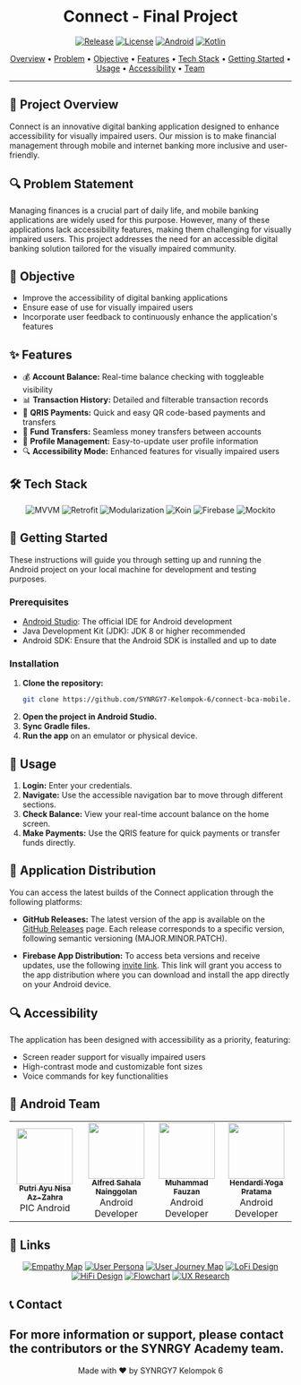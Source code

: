 <div align="center">

# Connect - Final Project

[![Release](https://img.shields.io/github/v/release/SYNRGY7-Kelompok-6/connect-bca-mobile?color=%23FDD835&style=for-the-badge)](https://github.com/SYNRGY7-Kelompok-6/connect-bca-mobile/releases)
[![License](https://img.shields.io/badge/License-MIT-blue.svg?style=for-the-badge)](LICENSE)
[![Android](https://img.shields.io/badge/Android-3DDC84?style=for-the-badge&logo=android&logoColor=white)](https://www.android.com/)
[![Kotlin](https://img.shields.io/badge/Kotlin-0095D5?&style=for-the-badge&logo=kotlin&logoColor=white)](https://kotlinlang.org/)

<p align="center">
  <a href="#-project-overview">Overview</a> •
  <a href="#-problem-statement">Problem</a> •
  <a href="#-objective">Objective</a> •
  <a href="#-features">Features</a> •
  <a href="#-tech-stack">Tech Stack</a> •
  <a href="#-getting-started">Getting Started</a> •
  <a href="#-usage">Usage</a> •
  <a href="#-accessibility">Accessibility</a> •
  <a href="#-android-team">Team</a>
</p>

</div>

---

## 🌟 Project Overview

Connect is an innovative digital banking application designed to enhance accessibility for visually impaired users. Our mission is to make financial management through mobile and internet banking more inclusive and user-friendly.

## 🔍 Problem Statement

Managing finances is a crucial part of daily life, and mobile banking applications are widely used for this purpose. However, many of these applications lack accessibility features, making them challenging for visually impaired users. This project addresses the need for an accessible digital banking solution tailored for the visually impaired community.

## 🎯 Objective

- Improve the accessibility of digital banking applications
- Ensure ease of use for visually impaired users
- Incorporate user feedback to continuously enhance the application's features

## ✨ Features

- 💰 **Account Balance:** Real-time balance checking with toggleable visibility
- 📊 **Transaction History:** Detailed and filterable transaction records
- 📱 **QRIS Payments:** Quick and easy QR code-based payments and transfers
- 💸 **Fund Transfers:** Seamless money transfers between accounts
- 👤 **Profile Management:** Easy-to-update user profile information
- 🔍 **Accessibility Mode:** Enhanced features for visually impaired users

## 🛠 Tech Stack

<p align="center">
  <img src="https://img.shields.io/badge/MVVM-Architecture-blue?style=for-the-badge&logo=android" alt="MVVM">
  <img src="https://img.shields.io/badge/Retrofit-HTTP%20Client-orange?style=for-the-badge&logo=square" alt="Retrofit">
  <img src="https://img.shields.io/badge/Modularization-Structure-green?style=for-the-badge&logo=android" alt="Modularization">
  <img src="https://img.shields.io/badge/Koin-Dependency%20Injection-red?style=for-the-badge&logo=koin" alt="Koin">
  <img src="https://img.shields.io/badge/Firebase-Services-yellow?style=for-the-badge&logo=firebase" alt="Firebase">
  <img src="https://img.shields.io/badge/Mockito-Testing-lightgrey?style=for-the-badge&logo=junit5" alt="Mockito">
</p>

## 🚀 Getting Started

These instructions will guide you through setting up and running the Android project on your local machine for development and testing purposes.

### Prerequisites

- [Android Studio](https://developer.android.com/studio): The official IDE for Android development
- Java Development Kit (JDK): JDK 8 or higher recommended
- Android SDK: Ensure that the Android SDK is installed and up to date

### Installation

1. **Clone the repository:**
   ```sh
   git clone https://github.com/SYNRGY7-Kelompok-6/connect-bca-mobile.git

2. **Open the project in Android Studio.**
3. **Sync Gradle files.**
4. **Run the app** on an emulator or physical device.

## 📱 Usage
1. **Login:** Enter your credentials.
2. **Navigate:** Use the accessible navigation bar to move through different sections.
3. **Check Balance:** View your real-time account balance on the home screen.
4. **Make Payments:** Use the QRIS feature for quick payments or transfer funds directly.

## 🔄 Application Distribution

You can access the latest builds of the Connect application through the following platforms:

- **GitHub Releases:** The latest version of the app is available on the [GitHub Releases](https://github.com/SYNRGY7-Kelompok-6/connect-bca-mobile/releases) page. Each release corresponds to a specific version, following semantic versioning (MAJOR.MINOR.PATCH).

- **Firebase App Distribution:** To access beta versions and receive updates, use the following [invite link](https://appdistribution.firebase.dev/i/d6a5c47fde5eca61). This link will grant you access to the app distribution where you can download and install the app directly on your Android device.

## 🔍 Accessibility
The application has been designed with accessibility as a priority, featuring:
- Screen reader support for visually impaired users
- High-contrast mode and customizable font sizes
- Voice commands for key functionalities

## 👥 Android Team

<table align="center">
  <tr>
    <td align="center"><a href="https://github.com/Puay12"><img src="https://github.com/Puay12.png" width="100px;" alt=""/><br /><sub><b>Putri Ayu Nisa Az-Zahra</b></sub></a><br />PIC Android</td>
    <td align="center"><a href="https://github.com/alfredsn"><img src="https://github.com/alfredsn.png" width="100px;" alt=""/><br /><sub><b>Alfred Sahala Nainggolan</b></sub></a><br />Android Developer</td>
    <td align="center"><a href="https://github.com/MZannn"><img src="https://github.com/MZannn.png" width="100px;" alt=""/><br /><sub><b>Muhammad Fauzan</b></sub></a><br />Android Developer</td>
    <td align="center"><a href="https://github.com/Hen2721"><img src="https://github.com/Hen2721.png" width="100px;" alt=""/><br /><sub><b>Hendardi Yoga Pratama</b></sub></a><br />Android Developer</td>
  </tr>
</table>

## 🔗 Links

<p align="center">
  <a href="https://www.figma.com/board/xIcNW5v748G5Dl9J8TkUhI/UX-Research-Kelompok-6?node-id=193-1328&t=xx0sVpEItSuLakjr-4"><img src="https://img.shields.io/badge/Empathy%20Map-Figma-F24E1E?style=for-the-badge&logo=figma" alt="Empathy Map"></a>
  <a href="https://www.figma.com/board/xIcNW5v748G5Dl9J8TkUhI/UX-Research-Kelompok-6?node-id=158-433&t=q0VfNfzQwHRqhJKN-4"><img src="https://img.shields.io/badge/User%20Persona-Figma-F24E1E?style=for-the-badge&logo=figma" alt="User Persona"></a>
  <a href="https://www.figma.com/board/xIcNW5v748G5Dl9J8TkUhI/UX-Research-Kelompok-6?node-id=190-1099&t=q0VfNfzQwHRqhJKN-4"><img src="https://img.shields.io/badge/User%20Journey%20Map-Figma-F24E1E?style=for-the-badge&logo=figma" alt="User Journey Map"></a>
  <a href="https://www.figma.com/design/6tGY7n0fyn22JSvy5HTM8h/Connect-Final-Project?node-id=4623-5866"><img src="https://img.shields.io/badge/LoFi%20Design-Figma-F24E1E?style=for-the-badge&logo=figma" alt="LoFi Design"></a>
  <a href="https://www.figma.com/design/6tGY7n0fyn22JSvy5HTM8h/Connect-Final-Project?node-id=3987-1958&t=0Qo6Hb7Y8Ck9mGRA-1"><img src="https://img.shields.io/badge/HiFi%20Design-Figma-F24E1E?style=for-the-badge&logo=figma" alt="HiFi Design"></a>
  <a href="https://www.figma.com/board/xIcNW5v748G5Dl9J8TkUhI/UX-Research-Kelompok-6?node-id=193-1324&t=uLIfM6d0XnMY4tM2-4"><img src="https://img.shields.io/badge/Flowchart-Figma-F24E1E?style=for-the-badge&logo=figma" alt="Flowchart"></a>
  <a href="https://www.figma.com/board/xIcNW5v748G5Dl9J8TkUhI/UX-Research-Kelompok-6?node-id=140-488&t=o9R3a2uR8pMIp1yl-4"><img src="https://img.shields.io/badge/UX%20Research-Figma-F24E1E?style=for-the-badge&logo=figma" alt="UX Research"></a>
</p>

## 📞 Contact
   For more information or support, please contact the contributors or the **SYNRGY Academy team**.
---

<div align="center"> Made with ❤️ by SYNRGY7 Kelompok 6 </div>
